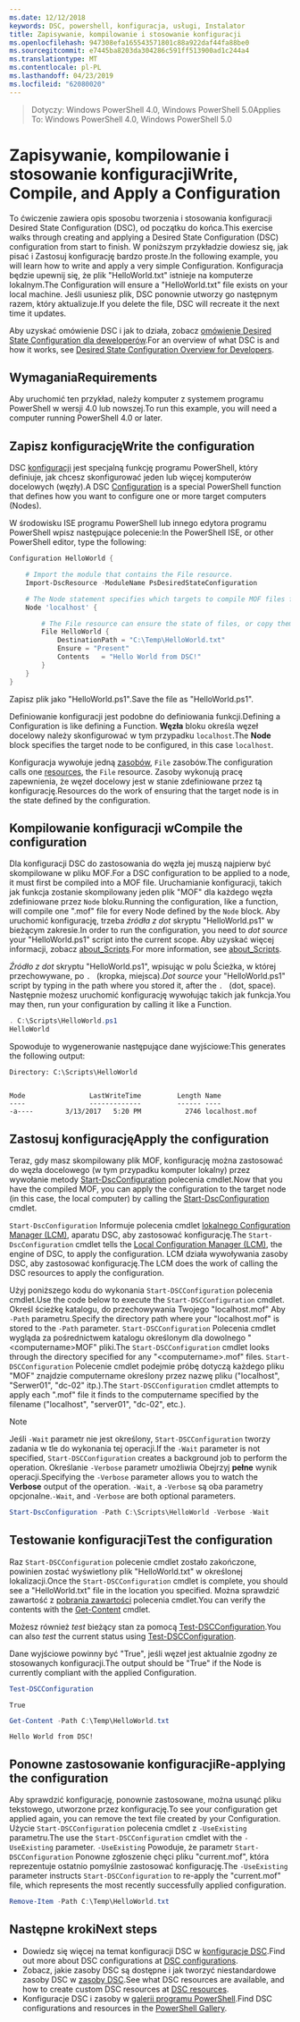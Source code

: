 ```yaml
---
ms.date: 12/12/2018
keywords: DSC, powershell, konfiguracja, usługi, Instalator
title: Zapisywanie, kompilowanie i stosowanie konfiguracji
ms.openlocfilehash: 947308efa165543571801c88a922daf44fa88be0
ms.sourcegitcommit: e7445ba8203da304286c591ff513900ad1c244a4
ms.translationtype: MT
ms.contentlocale: pl-PL
ms.lasthandoff: 04/23/2019
ms.locfileid: "62080020"
---
```

> <span data-ttu-id="d7cc6-103">Dotyczy: Windows PowerShell 4.0, Windows PowerShell 5.0</span><span class="sxs-lookup"><span data-stu-id="d7cc6-103">Applies To: Windows PowerShell 4.0, Windows PowerShell 5.0</span></span>

# <a name="write-compile-and-apply-a-configuration"></a><span data-ttu-id="d7cc6-104">Zapisywanie, kompilowanie i stosowanie konfiguracji</span><span class="sxs-lookup"><span data-stu-id="d7cc6-104">Write, Compile, and Apply a Configuration</span></span>

<span data-ttu-id="d7cc6-105">To ćwiczenie zawiera opis sposobu tworzenia i stosowania konfiguracji Desired State Configuration (DSC), od początku do końca.</span><span class="sxs-lookup"><span data-stu-id="d7cc6-105">This exercise walks through creating and applying a Desired State Configuration (DSC) configuration from start to finish.</span></span>
<span data-ttu-id="d7cc6-106">W poniższym przykładzie dowiesz się, jak pisać i Zastosuj konfigurację bardzo proste.</span><span class="sxs-lookup"><span data-stu-id="d7cc6-106">In the following example, you will learn how to write and apply a very simple Configuration.</span></span> <span data-ttu-id="d7cc6-107">Konfiguracja będzie upewnij się, że plik "HelloWorld.txt" istnieje na komputerze lokalnym.</span><span class="sxs-lookup"><span data-stu-id="d7cc6-107">The Configuration will ensure a "HelloWorld.txt" file exists on your local machine.</span></span> <span data-ttu-id="d7cc6-108">Jeśli usuniesz plik, DSC ponownie utworzy go następnym razem, który aktualizuje.</span><span class="sxs-lookup"><span data-stu-id="d7cc6-108">If you delete the file, DSC will recreate it the next time it updates.</span></span>

<span data-ttu-id="d7cc6-109">Aby uzyskać omówienie DSC i jak to działa, zobacz [omówienie Desired State Configuration dla deweloperów](../overview/overview.md).</span><span class="sxs-lookup"><span data-stu-id="d7cc6-109">For an overview of what DSC is and how it works, see [Desired State Configuration Overview for Developers](../overview/overview.md).</span></span>

## <a name="requirements"></a><span data-ttu-id="d7cc6-110">Wymagania</span><span class="sxs-lookup"><span data-stu-id="d7cc6-110">Requirements</span></span>

<span data-ttu-id="d7cc6-111">Aby uruchomić ten przykład, należy komputer z systemem programu PowerShell w wersji 4.0 lub nowszej.</span><span class="sxs-lookup"><span data-stu-id="d7cc6-111">To run this example, you will need a computer running PowerShell 4.0 or later.</span></span>

## <a name="write-the-configuration"></a><span data-ttu-id="d7cc6-112">Zapisz konfigurację</span><span class="sxs-lookup"><span data-stu-id="d7cc6-112">Write the configuration</span></span>

<span data-ttu-id="d7cc6-113">DSC [konfiguracji](configurations.md) jest specjalną funkcję programu PowerShell, który definiuje, jak chcesz skonfigurować jeden lub więcej komputerów docelowych (węzły).</span><span class="sxs-lookup"><span data-stu-id="d7cc6-113">A DSC [Configuration](configurations.md) is a special PowerShell function that defines how you want to configure one or more target computers (Nodes).</span></span>

<span data-ttu-id="d7cc6-114">W środowisku ISE programu PowerShell lub innego edytora programu PowerShell wpisz następujące polecenie:</span><span class="sxs-lookup"><span data-stu-id="d7cc6-114">In the PowerShell ISE, or other PowerShell editor, type the following:</span></span>

```powershell
Configuration HelloWorld {

    # Import the module that contains the File resource.
    Import-DscResource -ModuleName PsDesiredStateConfiguration

    # The Node statement specifies which targets to compile MOF files for, when this configuration is executed.
    Node 'localhost' {

        # The File resource can ensure the state of files, or copy them from a source to a destination with persistent updates.
        File HelloWorld {
            DestinationPath = "C:\Temp\HelloWorld.txt"
            Ensure = "Present"
            Contents   = "Hello World from DSC!"
        }
    }
}
```

<span data-ttu-id="d7cc6-115">Zapisz plik jako "HelloWorld.ps1".</span><span class="sxs-lookup"><span data-stu-id="d7cc6-115">Save the file as "HelloWorld.ps1".</span></span>

<span data-ttu-id="d7cc6-116">Definiowanie konfiguracji jest podobne do definiowania funkcji.</span><span class="sxs-lookup"><span data-stu-id="d7cc6-116">Defining a Configuration is like defining a Function.</span></span> <span data-ttu-id="d7cc6-117">**Węzła** bloku określa węzeł docelowy należy skonfigurować w tym przypadku `localhost`.</span><span class="sxs-lookup"><span data-stu-id="d7cc6-117">The **Node** block specifies the target node to be configured, in this case `localhost`.</span></span>

<span data-ttu-id="d7cc6-118">Konfiguracja wywołuje jedną [zasobów](../resources/resources.md), `File` zasobów.</span><span class="sxs-lookup"><span data-stu-id="d7cc6-118">The configuration calls one [resources](../resources/resources.md), the `File` resource.</span></span> <span data-ttu-id="d7cc6-119">Zasoby wykonują pracę zapewnienia, że węzeł docelowy jest w stanie zdefiniowane przez tą konfigurację.</span><span class="sxs-lookup"><span data-stu-id="d7cc6-119">Resources do the work of ensuring that the target node is in the state defined by the configuration.</span></span>

## <a name="compile-the-configuration"></a><span data-ttu-id="d7cc6-120">Kompilowanie konfiguracji w</span><span class="sxs-lookup"><span data-stu-id="d7cc6-120">Compile the configuration</span></span>

<span data-ttu-id="d7cc6-121">Dla konfiguracji DSC do zastosowania do węzła jej muszą najpierw być skompilowane w pliku MOF.</span><span class="sxs-lookup"><span data-stu-id="d7cc6-121">For a DSC configuration to be applied to a node, it must first be compiled into a MOF file.</span></span>
<span data-ttu-id="d7cc6-122">Uruchamianie konfiguracji, takich jak funkcja zostanie skompilowany jeden plik "MOF" dla każdego węzła zdefiniowane przez `Node` bloku.</span><span class="sxs-lookup"><span data-stu-id="d7cc6-122">Running the configuration, like a function, will compile one ".mof" file for every Node defined by the `Node` block.</span></span>
<span data-ttu-id="d7cc6-123">Aby uruchomić konfigurację, trzeba *źródła z dot* skryptu "HelloWorld.ps1" w bieżącym zakresie.</span><span class="sxs-lookup"><span data-stu-id="d7cc6-123">In order to run the configuration, you need to *dot source* your "HelloWorld.ps1" script into the current scope.</span></span>
<span data-ttu-id="d7cc6-124">Aby uzyskać więcej informacji, zobacz [about_Scripts](/powershell/module/microsoft.powershell.core/about/about_scripts?view=powershell-6#script-scope-and-dot-sourcing).</span><span class="sxs-lookup"><span data-stu-id="d7cc6-124">For more information, see [about_Scripts](/powershell/module/microsoft.powershell.core/about/about_scripts?view=powershell-6#script-scope-and-dot-sourcing).</span></span>

<!-- markdownlint-disable MD038 -->
<span data-ttu-id="d7cc6-125">*Źródło z dot* skryptu "HelloWorld.ps1", wpisując w polu Ścieżka, w której przechowywane, po `. ` (kropka, miejsca).</span><span class="sxs-lookup"><span data-stu-id="d7cc6-125">*Dot source* your "HelloWorld.ps1" script by typing in the path where you stored it, after the `. ` (dot, space).</span></span> <span data-ttu-id="d7cc6-126">Następnie możesz uruchomić konfigurację wywołując takich jak funkcja.</span><span class="sxs-lookup"><span data-stu-id="d7cc6-126">You may then, run your configuration by calling it like a Function.</span></span>
<!-- markdownlint-enable MD038 -->

```powershell
. C:\Scripts\HelloWorld.ps1
HelloWorld
```

<span data-ttu-id="d7cc6-127">Spowoduje to wygenerowanie następujące dane wyjściowe:</span><span class="sxs-lookup"><span data-stu-id="d7cc6-127">This generates the following output:</span></span>

```output
Directory: C:\Scripts\HelloWorld


Mode                LastWriteTime         Length Name
----                -------------         ------ ----
-a----        3/13/2017   5:20 PM           2746 localhost.mof
```

## <a name="apply-the-configuration"></a><span data-ttu-id="d7cc6-128">Zastosuj konfigurację</span><span class="sxs-lookup"><span data-stu-id="d7cc6-128">Apply the configuration</span></span>

<span data-ttu-id="d7cc6-129">Teraz, gdy masz skompilowany plik MOF, konfigurację można zastosować do węzła docelowego (w tym przypadku komputer lokalny) przez wywołanie metody [Start-DscConfiguration](/powershell/module/psdesiredstateconfiguration/start-dscconfiguration) polecenia cmdlet.</span><span class="sxs-lookup"><span data-stu-id="d7cc6-129">Now that you have the compiled MOF, you can apply the configuration to the target node (in this case, the local computer) by calling the [Start-DscConfiguration](/powershell/module/psdesiredstateconfiguration/start-dscconfiguration) cmdlet.</span></span>

<span data-ttu-id="d7cc6-130">`Start-DscConfiguration` Informuje polecenia cmdlet [lokalnego Configuration Manager (LCM)](../managing-nodes/metaConfig.md), aparatu DSC, aby zastosować konfigurację.</span><span class="sxs-lookup"><span data-stu-id="d7cc6-130">The `Start-DscConfiguration` cmdlet tells the [Local Configuration Manager (LCM)](../managing-nodes/metaConfig.md), the engine of DSC, to apply the configuration.</span></span>
<span data-ttu-id="d7cc6-131">LCM działa wywoływania zasoby DSC, aby zastosować konfigurację.</span><span class="sxs-lookup"><span data-stu-id="d7cc6-131">The LCM does the work of calling the DSC resources to apply the configuration.</span></span>

<span data-ttu-id="d7cc6-132">Użyj poniższego kodu do wykonania `Start-DSCConfiguration` polecenia cmdlet.</span><span class="sxs-lookup"><span data-stu-id="d7cc6-132">Use the code below to execute the `Start-DSCConfiguration` cmdlet.</span></span> <span data-ttu-id="d7cc6-133">Określ ścieżkę katalogu, do przechowywania Twojego "localhost.mof" Aby `-Path` parametru.</span><span class="sxs-lookup"><span data-stu-id="d7cc6-133">Specify the directory path where your "localhost.mof" is stored to the `-Path` parameter.</span></span> <span data-ttu-id="d7cc6-134">`Start-DSCConfiguration` Polecenia cmdlet wygląda za pośrednictwem katalogu określonym dla dowolnego "\<computername\>MOF" pliki.</span><span class="sxs-lookup"><span data-stu-id="d7cc6-134">The `Start-DSCConfiguration` cmdlet looks through the directory specified for any "\<computername\>.mof" files.</span></span> <span data-ttu-id="d7cc6-135">`Start-DSCConfiguration` Polecenie cmdlet podejmie próbę dotyczą każdego pliku "MOF" znajdzie computername określony przez nazwę pliku ("localhost", "Serwer01", "dc-02" itp.).</span><span class="sxs-lookup"><span data-stu-id="d7cc6-135">The `Start-DSCConfiguration` cmdlet attempts to apply each ".mof" file it finds to the computername specified by the filename ("localhost", "server01", "dc-02", etc.).</span></span>

> [!NOTE]
> <span data-ttu-id="d7cc6-136">Jeśli `-Wait` parametr nie jest określony, `Start-DSCConfiguration` tworzy zadania w tle do wykonania tej operacji.</span><span class="sxs-lookup"><span data-stu-id="d7cc6-136">If the `-Wait` parameter is not specified, `Start-DSCConfiguration` creates a background job to perform the operation.</span></span> <span data-ttu-id="d7cc6-137">Określanie `-Verbose` parametr umożliwia Obejrzyj **pełne** wynik operacji.</span><span class="sxs-lookup"><span data-stu-id="d7cc6-137">Specifying the `-Verbose` parameter allows you to watch the **Verbose** output of the operation.</span></span> <span data-ttu-id="d7cc6-138">`-Wait`, a `-Verbose` są oba parametry opcjonalne.</span><span class="sxs-lookup"><span data-stu-id="d7cc6-138">`-Wait`, and `-Verbose` are both optional parameters.</span></span>

```powershell
Start-DscConfiguration -Path C:\Scripts\HelloWorld -Verbose -Wait
```

## <a name="test-the-configuration"></a><span data-ttu-id="d7cc6-139">Testowanie konfiguracji</span><span class="sxs-lookup"><span data-stu-id="d7cc6-139">Test the configuration</span></span>

<span data-ttu-id="d7cc6-140">Raz `Start-DSCConfiguration` polecenie cmdlet zostało zakończone, powinien zostać wyświetlony plik "HelloWorld.txt" w określonej lokalizacji.</span><span class="sxs-lookup"><span data-stu-id="d7cc6-140">Once the `Start-DSCConfiguration` cmdlet is complete, you should see a "HelloWorld.txt" file in the location you specified.</span></span> <span data-ttu-id="d7cc6-141">Można sprawdzić zawartość z [pobrania zawartości](/powershell/module/microsoft.powershell.management/get-content) polecenia cmdlet.</span><span class="sxs-lookup"><span data-stu-id="d7cc6-141">You can verify the contents with the [Get-Content](/powershell/module/microsoft.powershell.management/get-content) cmdlet.</span></span>

<span data-ttu-id="d7cc6-142">Możesz również *test* bieżący stan za pomocą [Test-DSCConfiguration](/powershell/module/psdesiredstateconfiguration/Test-DSCConfiguration).</span><span class="sxs-lookup"><span data-stu-id="d7cc6-142">You can also *test* the current status using [Test-DSCConfiguration](/powershell/module/psdesiredstateconfiguration/Test-DSCConfiguration).</span></span>

<span data-ttu-id="d7cc6-143">Dane wyjściowe powinny być "True", jeśli węzeł jest aktualnie zgodny ze stosowanych konfiguracji.</span><span class="sxs-lookup"><span data-stu-id="d7cc6-143">The output should be "True" if the Node is currently compliant with the applied Configuration.</span></span>

```powershell
Test-DSCConfiguration
```

```output
True
```

```powershell
Get-Content -Path C:\Temp\HelloWorld.txt
```

```output
Hello World from DSC!
```

## <a name="re-applying-the-configuration"></a><span data-ttu-id="d7cc6-144">Ponowne zastosowanie konfiguracji</span><span class="sxs-lookup"><span data-stu-id="d7cc6-144">Re-applying the configuration</span></span>

<span data-ttu-id="d7cc6-145">Aby sprawdzić konfigurację, ponownie zastosowane, można usunąć pliku tekstowego, utworzone przez konfigurację.</span><span class="sxs-lookup"><span data-stu-id="d7cc6-145">To see your configuration get applied again, you can remove the text file created by your Configuration.</span></span> <span data-ttu-id="d7cc6-146">Użycie `Start-DSCConfiguration` polecenia cmdlet z `-UseExisting` parametru.</span><span class="sxs-lookup"><span data-stu-id="d7cc6-146">The use the `Start-DSCConfiguration` cmdlet with the `-UseExisting` parameter.</span></span> <span data-ttu-id="d7cc6-147">`-UseExisting` Powoduje, że parametr `Start-DSCConfiguration` Ponowne zgłoszenie chęci pliku "current.mof", która reprezentuje ostatnio pomyślnie zastosować konfigurację.</span><span class="sxs-lookup"><span data-stu-id="d7cc6-147">The `-UseExisting` parameter instructs `Start-DSCConfiguration` to re-apply the "current.mof" file, which represents the most recently successfully applied configuration.</span></span>

```powershell
Remove-Item -Path C:\Temp\HelloWorld.txt
```

## <a name="next-steps"></a><span data-ttu-id="d7cc6-148">Następne kroki</span><span class="sxs-lookup"><span data-stu-id="d7cc6-148">Next steps</span></span>

- <span data-ttu-id="d7cc6-149">Dowiedz się więcej na temat konfiguracji DSC w [konfiguracje DSC](configurations.md).</span><span class="sxs-lookup"><span data-stu-id="d7cc6-149">Find out more about DSC configurations at [DSC configurations](configurations.md).</span></span>
- <span data-ttu-id="d7cc6-150">Zobacz, jakie zasoby DSC są dostępne i jak tworzyć niestandardowe zasoby DSC w [zasoby DSC](../resources/resources.md).</span><span class="sxs-lookup"><span data-stu-id="d7cc6-150">See what DSC resources are available, and how to create custom DSC resources at [DSC resources](../resources/resources.md).</span></span>
- <span data-ttu-id="d7cc6-151">Konfiguracje DSC i zasoby w [galerii programu PowerShell](https://www.powershellgallery.com/).</span><span class="sxs-lookup"><span data-stu-id="d7cc6-151">Find DSC configurations and resources in the [PowerShell Gallery](https://www.powershellgallery.com/).</span></span>
